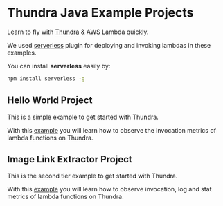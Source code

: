 # Thundra Java Example Projects
Learn to fly with [Thundra](https://www.thundra.io/) & AWS Lambda quickly.

We used [serverless](https://serverless.com/) plugin for deploying and invoking lambdas in these examples.

You can install **serverless** easily by:
```bash
npm install serverless -g
```

## Hello World Project
This is a simple example to get started with Thundra. 

With this [example](./hello-world) you will learn how to observe the invocation metrics of lambda functions on Thundra.

## Image Link Extractor Project
This is the second tier example to get started with Thundra.

With this [example](./image-link-extractor) you will learn how to observe invocation, log and stat metrics 
of lambda functions on Thundra.
